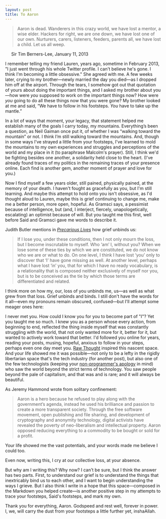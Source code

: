 ```yaml
---
layout: post
title: To Aaron
---
```

>Aaron is dead. Wanderers in this crazy world, we have lost a mentor, a wise elder. Hackers for right, we are one down, we have lost one of our own. Nurturers, carers, listeners, feeders, parents all, we have lost a child. Let us all weep.

&nbsp;&nbsp;&nbsp;&nbsp;&nbsp;Sir Tim Berners-Lee, January 11, 2013

I remember telling my friend Lauren, years ago, sometime in February 2013, "I just went through his whole Twitter profile.  I can't believe he's gone.  I think I'm becoming a little obsessive."  She agreed with me.  A few weeks later, crying to my brother—newly married the day you died—as I dropped him off at the airport.  Through the tears, I somehow got out that quotation of yours about doing the important things, and I asked my brother about you—how were *you* supposed to work on the important things now? How were *you* going to do all these things now that you were gone?  My brother looked at me and said, “We have to follow in his footsteps.  *You* have to take up the mantle.”

In a lot of ways that moment, your legacy, that statement helped me establish many of the goals I carry today, my mountains.  Everything’s been a question, as Neil Gaiman once put it, of whether I was “walking toward the mountain” or not.  I think I’m still walking toward the mountains.  And, though in some ways I’ve strayed a little from your footsteps, I've learned to mold the mountains to my own experiences and struggles and perceptions of the world and my place in it (to paraphrase Malcolm's prayer).  Still, I think we'd be fighting besides one another, a solidarity held close to the heart.  (I've already found traces of my politics in the remaining traces of your presence online.  Each find is another gem, another moment of prayer and love for you.)

Now I find myself a few years older, still pained, physically pained, at the memory of your death.  I haven't fought as gracefully as you, but I'm still learning.  And maybe this attempt to hold onto you isn't obsessive, as I'd thought aloud to Lauren, maybe this is grief continuing to change me, make me a better person, more open, hopeful.  As Gramsci says, a pessimist because of intelligence, but (and, I interject, fiercely, unapologetically, escalating) an optimist because of will.  But you taught me this first, well before Said and Gramsci gave me words to describe it.

Judith Butler mentions in [*Precarious Lives*](http://www.jauzey.com/quotes/judith-butler-precarious-life) how grief unbinds us:

>If I lose you, under these conditions, then I not only mourn the loss, but I become inscrutable to myself. Who ‘am’ I, without you? When we lose some of these ties by which we are constituted, we do not know who we are or what to do. On one level, I think I have lost ‘you’ only to discover that ‘I’ have gone missing as well. At another level, perhaps what I have lost ‘in’ you, that for which I have no ready vocabulary, is a relationality that is composed neither exclusively of myself nor you, but is to be conceived as the tie by which those terms are differentiated and related.

I think more on how my, our, loss of you unbinds me, us—as well as what grew from that loss.  Grief unbinds and binds. I still don't have the words for it all—even my pronouns remain obscured, confused—but I'll attempt some meager ones here:

I never met you.  How could I know you for you to become part of "I"?  Yet you taught me so much.  I knew you as a person whose every action, from beginning to end, reflected the thing inside myself that was constantly struggling with the world, that not only wanted more for it, better for it, but wanted to actively work toward that better.  I'd followed you online for years, reading your posts, musing, hopeful, anxious to follow in your steps, perhaps even one day meet you.  [Raw Thought](http://www.aaronsw.com/weblog/) inspired this nascent space.  And your life showed me it was possible—not only to be a lefty in the rigidly libertarian space that's the tech industry (for another post), but also one of the few technologists (keeping your [non-programmer's apology](http://www.aaronsw.com/weblog/nonapology) in mind) who saw the world beyond the strict terms of technology.  You saw people beyond the pale of capitalism, and that was and is rare; and it will always be beautiful.  

As Jeremy Hammond wrote from solitary confinement: 

>Aaron is a hero because he refused to play along with the government’s agenda, instead he used his brilliance and passion to create a more transparent society. Through the free software movement, open publishing and file sharing, and development of cryptography and anonymity technology, digital activists have revealed the poverty of neo-liberalism and intellectual property. Aaron opposed reducing everything to a commodity to be bought or sold for a profit.

Your life showed me the vast potentials, and your words made me believe I could too.

Even now, writing this, I cry at our collective loss, at your absence. 

But why am I writing this?  Why now?  I can't be sure, but I think the answer has two parts.  First, to understand our grief is to understand the things that inextricably bind us to each other, and I want to begin understanding the ways I grieve. But I also think I write in a hope that this space—composed in the Markdown you helped create—is another positive step in my attempts to trace your footsteps, Said's footsteps, and mark my own.   

Thank you for everything, Aaron. Godspeed and rest well, forever in power. I, we, will carry the dust from your footsteps a little further yet, inshaAllah.